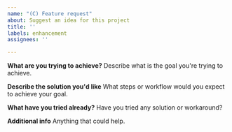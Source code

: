 ```yaml
---
name: "(C) Feature request"
about: Suggest an idea for this project
title: ''
labels: enhancement
assignees: ''

---
```


**What are you trying to achieve?**
Describe what is the goal you're trying to achieve.

**Describe the solution you'd like**
What steps or workflow would you expect to achieve your goal.

**What have you tried already?**
Have you tried any solution or workaround?

**Additional info**
Anything that could help.
